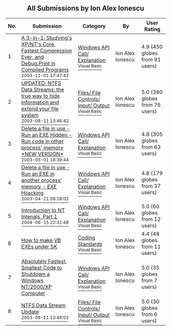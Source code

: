 ﻿<div align="center">

## All Submissions by Ion Alex Ionescu

</div>

No.  | Submission | Category | By   | User Rating
---- | ---------- | -------- | ---- | -----------
1 | [A 3\-in\-1: Studying's XP/NT's Core, Fastest Compression Ever, and Debug\.Print in Compiled Programs<br /><sup>2003-11-01 17:47:42</sup>](https://github.com/Planet-Source-Code/ion-alex-ionescu-a-3-in-1-studying-s-xp-nt-s-core-fastest-compression-ever-and-debug-print__1-49591) | [Windows API Call/ Explanation<br /><sup>Visual Basic</sup>](../ByCategory/windows-api-call-explanation__1-39.md) | Ion Alex Ionescu | 4.9 (450 globes from 91 users)
2 | [UPDATED: NTFS Data Streams: the true way to hide information and extend your file system<br /><sup>2003-08-11 13:46:42</sup>](https://github.com/Planet-Source-Code/ion-alex-ionescu-updated-ntfs-data-streams-the-true-way-to-hide-information-and-extend-you__1-47299) | [Files/ File Controls/ Input/ Output<br /><sup>Visual Basic</sup>](../ByCategory/files-file-controls-input-output__1-3.md) | Ion Alex Ionescu | 5.0 (380 globes from 76 users)
3 | [Delete a file in use \- Run an EXE Hidden \- Run code in other process' memory \*NEW VERSION\*<br /><sup>2003-05-01 18:39:44</sup>](https://github.com/Planet-Source-Code/ion-alex-ionescu-delete-a-file-in-use-run-an-exe-hidden-run-code-in-other-process-memory-n__1-45195) | [Windows API Call/ Explanation<br /><sup>Visual Basic</sup>](../ByCategory/windows-api-call-explanation__1-39.md) | Ion Alex Ionescu | 4.8 (305 globes from 63 users)
4 | [Delete a file in use \- Run an EXE in another process' memory \- EXE Hijacking<br /><sup>2003-04-21 08:18:02</sup>](https://github.com/Planet-Source-Code/ion-alex-ionescu-delete-a-file-in-use-run-an-exe-in-another-process-memory-exe-hijacking__1-44907) | [Windows API Call/ Explanation<br /><sup>Visual Basic</sup>](../ByCategory/windows-api-call-explanation__1-39.md) | Ion Alex Ionescu | 4.8 (179 globes from 37 users)
5 | [Introduction to NT Intenals, Part 1<br /><sup>2004-06-15 22:31:48</sup>](https://github.com/Planet-Source-Code/ion-alex-ionescu-introduction-to-nt-intenals-part-1__1-54696) | [Windows API Call/ Explanation<br /><sup>Visual Basic</sup>](../ByCategory/windows-api-call-explanation__1-39.md) | Ion Alex Ionescu | 5.0 (60 globes from 12 users)
6 | [How to make VB EXEs under 5K<br />](https://github.com/Planet-Source-Code/ion-alex-ionescu-how-to-make-vb-exes-under-5k__1-45413) | [Coding Standards<br /><sup>Visual Basic</sup>](../ByCategory/coding-standards__1-43.md) | Ion Alex Ionescu | 4.4 (48 globes from 11 users)
7 | [Absolutely Fastest, Smallest  Code to Shutdown a Windows NT/2000/XP Computer<br />](https://github.com/Planet-Source-Code/ion-alex-ionescu-absolutely-fastest-smallest-code-to-shutdown-a-windows-nt-2000-xp-compute__1-53100) | [Windows API Call/ Explanation<br /><sup>Visual Basic</sup>](../ByCategory/windows-api-call-explanation__1-39.md) | Ion Alex Ionescu | 5.0 (35 globes from 7 users)
8 | [NTFS Data Stream Update<br /><sup>2003-08-11 13:49:02</sup>](https://github.com/Planet-Source-Code/ion-alex-ionescu-ntfs-data-stream-update__1-47617) | [Files/ File Controls/ Input/ Output<br /><sup>Visual Basic</sup>](../ByCategory/files-file-controls-input-output__1-3.md) | Ion Alex Ionescu | 5.0 (30 globes from 6 users)
